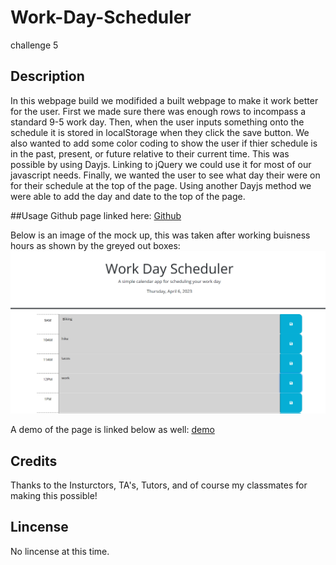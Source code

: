 # Work-Day-Scheduler
challenge 5

## Description
In this webpage build we modifided a built webpage to make it work better for the user. First we made sure there was enough rows to incompass a standard 9-5 work day. Then, when the user inputs something onto the schedule it is stored in localStorage when they click the save button. We also wanted to add some color coding to show the user if thier schedule is in the past, present, or future relative to their current time. This was possible by using Dayjs. Linking to jQuery we could use it for most of our javascript needs. Finally, we wanted the user to see what day their were on for their schedule at the top of the page. Using another Dayjs method we were able to add the day and date to the top of the page.

##Usage
Github page linked here: [Github](https://github.com/sweetkloid/Work-Day-Scheduler)

Below is an image of the mock up, this was taken after working buisness hours as shown by the greyed out boxes:
![Image](Assets/image/Screenshot%202023-04-06%20194405.png)

A demo of the page is linked below as well:
[demo](Assets/image/Work%20Day%20Scheduler.webm)

## Credits
Thanks to the Insturctors, TA's, Tutors, and of course my classmates for making this possible!

## Lincense
No lincense at this time.

